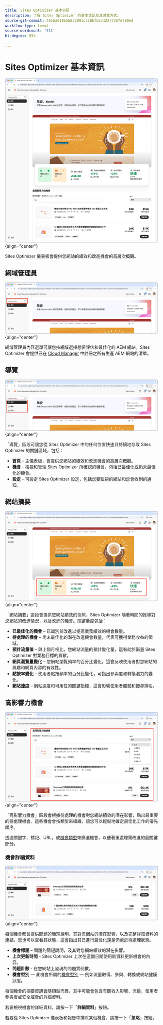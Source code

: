 ```yaml
---
title: Sites Optimizer 基本資訊
description: 了解 Sites Optimizer 的基本資訊及其導覽方式。
source-git-commit: 48bba918b5b822091ca28bfb5342277207d780ed
workflow-type: tm+mt
source-wordcount: '511'
ht-degree: 95%

---
```



# Sites Optimizer 基本資訊

![Sites Optimizer 首頁](./assets/basics/hero.png){align="center"}

Sites Optimizer 儀表板會提供您網站的績效和改進機會的高層次概觀。

## 網域管理員

![Sites Optimizer 網域管理員](./assets/basics/domain-manager.png){align="center"}

網域管理員內容選單可讓您按網域選擇想要評估和最佳化的 AEM 網站。Sites Optimizer 會提供已在 [Cloud Manager](https://experienceleague.adobe.com/zh-hant/docs/experience-manager-cloud-service/content/implementing/using-cloud-manager/edge-delivery-sites/add-edge-delivery-site) 中註冊之所有生產 AEM 網站的清單。

## 導覽

![Sites Optimizer 導覽](./assets/basics/navigation.png){align="center"}

「導覽」區段可讓您從 Sites Optimizer 中的任何位置快速且持續地存取 Sites Optimizer 的關鍵區域，包括：

* **首頁** - 主儀表板，會提供您網站的績效和改進機會的高層次概觀。
* **機會** - 檢視和管理 Sites Optimizer 所確認的機會，包括已最佳化或仍未最佳化的機會。
* **設定**  - 可設定 Sites Optimizer 設定，包括您要監視的網站和您會收到的通知。

## 網站摘要

![Sites Optimizer 網站摘要](./assets/basics/site-summary.png){align="center"}

「網站摘要」區段會提供您網站績效的快照、Sites Optimizer 隨著時間的推移對您網站的改進情況，以及改進的機會。關鍵量度包括：

* **已最佳化的機會** – 已識別並改進以提高業務績效的機會數量。
* **待處理的機會** – 尚未最佳化的潛在改進機會數量，代表可獲得業務收益的領域。
* **預計流量值** – 與上個月相比，您網站流量的預計變化量，這有助於衡量 Sites Optimizer 對業務目標的貢獻。
* **網頁瀏覽量變化** – 您網站瀏覽頻率的百分比變化，這會反映使用者對您網站的興趣和網頁內容的有效性。
* **點按率變化** – 使用者點按頻率的百分比變化，可指出參與度和轉換潛力的變化。
* **網站速度** – 網站速度和可用性的關鍵指標，這會影響使用者體驗和搜尋排名。

## 高影響力機會

![Sites Optimizer 高影響力機會](./assets/basics/high-impact-opportunities.png){align="center"}

「高影響力機會」區段會根據待處理的機會對您網站績效的潛在影響，點出最重要的待處理機會。這些機會會按類型來組織，讓您可以輕鬆地確定最佳化工作的優先順序。

透過關鍵字、標記、URL，或[機會類型](../opportunity-types/overview.md)來篩選機會，以便著重處理需改進的最關鍵部分。


### 機會詳細資料

![Sites Optimizer 高影響力機會](./assets/basics/high-impact-opportunity-details.png){align="center"}

每個機會都會提供問題的簡短說明、其對您網站的潛在影響，以及完整詳細資料的連結。您也可以查看其狀態，這會指出其已進行最佳化還是仍處於待處理狀態。

* **機會標題** – 問題的簡短說明，及其對您網站績效的潛在影響。
* **上次更新時間** - Sites Optimizer 上次在這個日期使用新資料更新機會的內容。
* **問題計數** - 在您網站上發現的問題實例數。
* **機會型別** — 此機會所屬的[機會型別](../opportunity-types/overview.md) — 例如流量取得、參與、轉換或網站健康狀態。

每個機會的摘要資訊會隨類型而異，其中可能會包含有關收入影響、流量、使用者參與度或安全威脅的詳細資料。

若要檢視機會的詳細資料，請按一下「**詳細資料**」按鈕。

若要從 Sites Optimizer 儀表板和報告中排除某個機會，請按一下「**忽略**」按鈕。
